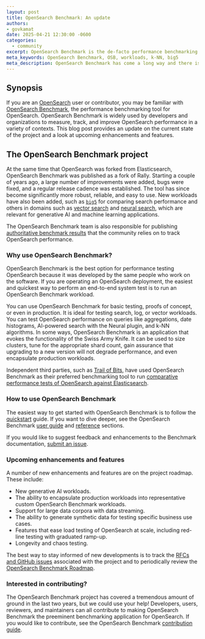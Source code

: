```yaml
---
layout: post
title: OpenSearch Benchmark: An update
authors:
- govkamat
date: 2025-04-21 12:30:00 -0600
categories:
  - community
excerpt: OpenSearch Benchmark is the de-facto performance benchmarking tool for OpenSearch.
meta_keywords: OpenSearch Benchmark, OSB, workloads, k-NN, big5
meta_description: OpenSearch Benchmark has come a long way and there is so much more ahead.
---
```



## Synopsis

If you are an [OpenSearch](https://opensearch.org/) user or contributor, you may be familiar with [OpenSearch Benchmark](https://opensearch.org/docs/latest/benchmark/), the performance benchmarking tool for OpenSearch. OpenSearch Benchmark is widely used by developers and organizations to measure, track, and improve OpenSearch performance in a variety of contexts. This blog post provides an update on the current state of the project and a look at upcoming enhancements and features.


## The OpenSearch Benchmark project

At the same time that OpenSearch was forked from Elasticsearch, OpenSearch Benchmark was published as a fork of Rally. Starting a couple of years ago, a large number of improvements were added, bugs were fixed, and a regular release cadence was established. The tool has since become significantly more robust, reliable, and easy to use. New workloads have also been added, such as [`big5`](https://github.com/opensearch-project/opensearch-benchmark-workloads/tree/main/big5) for comparing search performance and others in domains such as [vector search](https://github.com/opensearch-project/opensearch-benchmark-workloads/tree/main/vectorsearch) and [neural search](https://github.com/opensearch-project/opensearch-benchmark-workloads/tree/main/neural_search), which are relevant for generative AI and machine learning applications.

The OpenSearch Benchmark team is also responsible for publishing [authoritative benchmark results](https://benchmarks.opensearch.org) that the community relies on to track OpenSearch performance.


### Why use OpenSearch Benchmark?

OpenSearch Benchmark is the best option for performance testing OpenSearch because it was developed by the same people who work on the software. If you are operating an OpenSearch deployment, the easiest and quickest way to perform an end-to-end system test is to run an OpenSearch Benchmark workload.

You can use OpenSearch Benchmark for basic testing, proofs of concept, or even in production. It is ideal for testing search, log, or vector workloads. You can test OpenSearch performance on queries like aggregations, date histograms, AI-powered search with the Neural plugin, and k-NN algorithms. In some ways, OpenSearch Benchmark is an application that evokes the functionality of the Swiss Army Knife. It can be used to size clusters, tune for the appropriate shard count, gain assurance that upgrading to a new version will not degrade performance, and even encapsulate production workloads.

Independent third parties, such as [Trail of Bits](https://www.trailofbits.com/), have used OpenSearch Benchmark as their preferred benchmarking tool to run [comparative performance tests of OpenSearch against Elasticsearch](https://blog.trailofbits.com/2025/03/06/benchmarking-opensearch-and-elasticsearch/).


### How to use OpenSearch Benchmark

The easiest way to get started with OpenSearch Benchmark is to follow the [quickstart](https://docs.opensearch.org/docs/latest/benchmark/quickstart/) guide. If you want to dive deeper, see the OpenSearch Benchmark [user guide](https://docs.opensearch.org/docs/latest/benchmark/user-guide/index/) and [reference](https://docs.opensearch.org/docs/latest/benchmark/reference/index/) sections.

If you would like to suggest feedback and enhancements to the Benchmark documentation, [submit an issue](https://github.com/opensearch-project/documentation-website/).

### Upcoming enhancements and features

A number of new enhancements and features are on the project roadmap. These include:

* New generative AI workloads.
* The ability to encapsulate production workloads into representative custom OpenSearch Benchmark workloads.
* Support for large data corpora with data streaming.
* The ability to generate synthetic data for testing specific business use cases.
* Features that ease load testing of OpenSearch at scale, including red-line testing with graduated ramp-up.
* Longevity and chaos testing.

The best way to stay informed of new developments is to track the [RFCs and GitHub issues](https://github.com/opensearch-project/opensearch-benchmark/issues) associated with the project and to periodically review the [OpenSearch Benchmark Roadmap](https://github.com/orgs/opensearch-project/projects/219).


### Interested in contributing?

The OpenSearch Benchmark project has covered a tremendous amount of ground in the last two years, but we could use your help! Developers, users, reviewers, and maintainers can all contribute to making OpenSearch Benchmark the preeminent benchmarking application for OpenSearch. If you would like to contribute, see the OpenSearch Benchmark [contribution guide](https://github.com/opensearch-project/opensearch-benchmark/blob/main/CONTRIBUTING.md).

